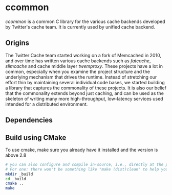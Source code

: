 # ccommon

*ccommon* is a common C library for the various cache backends developed by Twitter's cache team. It is currently used by unified cache backend.

## Origins
The Twitter Cache team started working on a fork of Memcached in 2010, and over time has written various cache backends such as *fatcache*, *slimcache* and cache middle layer *twemproxy*. These projects have a lot in common, especially when you examine the project structure and the underlying mechanism that drives the runtime. Instead of stretching our effort thin by maintaining several individual code bases, we started building a library that captures the commonality of these projects. It is also our belief that the commonality extends beyond just caching, and can be used as the skeleton of writing many more high-throughput, low-latency services used intended for a distributed environment.

## Dependencies

## Build using CMake
To use cmake, make sure you already have it installed and the version is above 2.8
```bash
# you can also configure and compile in-source, i.e., directly at the project top level, but out-of-source compile is strongly encouraged by CMake.
# For one: there won't be something like "make (dist)clean" to help you clean up the mess afterwards
mkdir _build
cd _build
cmake ..
make
```
